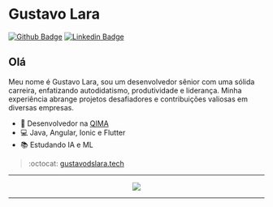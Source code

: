 # Gustavo Lara 
[![Github Badge](https://img.shields.io/badge/-Github-000?style=flat-square&logo=Github&logoColor=white&link=https://github.com/gustavodslara)](https://github.com/gustavodslara)
[![Linkedin Badge](https://img.shields.io/badge/-LinkedIn-blue?style=flat-square&logo=Linkedin&logoColor=white&link=https://www.linkedin.com/in/gustavodslara)](https://www.linkedin.com/in/gustavodslara/)

## Olá
Meu nome é Gustavo Lara, sou um desenvolvedor sênior com uma sólida carreira, enfatizando autodidatismo, produtividade e liderança.
Minha experiência abrange projetos desafiadores e contribuições valiosas em diversas empresas.

- :office: Desenvolvedor na [QIMA](https://www.qima.com/)
- :computer: Java, Angular, Ionic e Flutter
- :books: Estudando IA e ML

> :octocat: [gustavodslara.tech](https://gustavodslara.tech)

---

<div align="center">
  <meta http-equiv="Cache-Control" content="no-cache, no-store, must-revalidate">
  <img src="https://southamerica-east1-gcpjavamemes.cloudfunctions.net/gcpmemesdedev">
</div>

---

